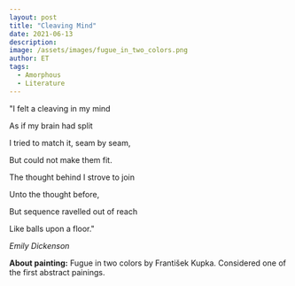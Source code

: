 ```yaml
---
layout: post
title: "Cleaving Mind"
date: 2021-06-13
description: 
image: /assets/images/fugue_in_two_colors.png
author: ET
tags:
  - Amorphous
  - Literature
---
```


"I felt a cleaving in my mind 

As if my brain had split

I tried to match it, seam by seam,

But could not make them fit.

The thought behind I strove to join

Unto the thought before,

But sequence ravelled out of reach

Like balls upon a floor."

<i>Emily Dickenson</i>

<b>About painting:</b>
Fugue in two colors by František Kupka. Considered one of the first abstract painings. 

